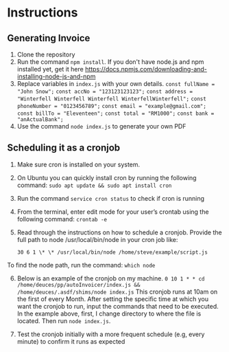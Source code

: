 # Instructions

## Generating Invoice

1. Clone the repository
2. Run the command `npm install`. If you don't have node.js and npm installed yet, get it here https://docs.npmjs.com/downloading-and-installing-node-js-and-npm
3. Replace variables in `index.js` with your own details.
   `const fullName = "John Snow";`
   `const accNo = "123123123123";`
   `const address = "Winterfell Winterfell Winterfell WinterfellWinterfell";`
   `const phoneNumber = "0123456789";`
   `const email = "example@gmail.com";`
   `const billTo = "Eleventeen";`
   `const total = "RM1000";`
   `const bank = "anActualBank";`
4. Use the command `node index.js` to generate your own PDF

## Scheduling it as a cronjob

1. Make sure cron is installed on your system.
2. On Ubuntu you can quickly install cron by running the following command:
   `sudo apt update && sudo apt install cron`
3. Run the command `service cron status` to check if cron is running
4. From the terminal, enter edit mode for your user’s crontab using the following command: `crontab -e`
5. Read through the instructions on how to schedule a cronjob.
   Provide the full path to node /usr/local/bin/node in your cron job like:

   `30 6 1 \* \* /usr/local/bin/node /home/steve/example/script.js`

To find the node path, run the command: `which node`

6. Below is an example of the cronjob on my machine.
   `0 10 1 * * cd  /home/deuces/pp/autoInvoicer/index.js && /home/deuces/.asdf/shims/node index.js`
   This cronjob runs at 10am on the first of every Month.
   After setting the specific time at which you want the cronjob to run, input the commands that need to be executed.
   In the example above, first, I change directory to where the file is located. Then run `node index.js`.

7. Test the cronjob initially with a more frequent schedule (e.g, every minute) to confirm it runs as expected
